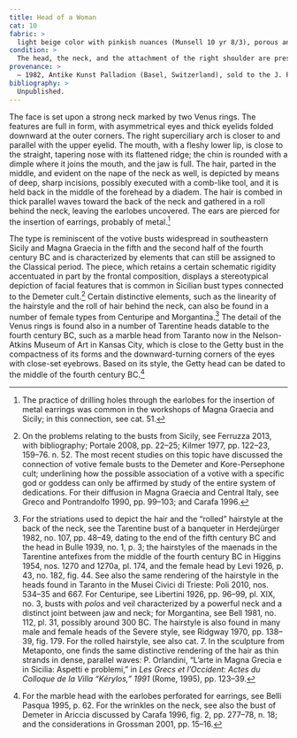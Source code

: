 ```yaml
---
title: Head of a Woman
cat: 10
fabric: >
  light beige color with pinkish nuances (Munsell 10 yr 8/3), porous and friable with small calcareous and reflective inclusions. The surface is covered with a layer of slip consisting of diluted clay. A small trace of red pigment is visible at the attachment of the shoulder.
condition: >
  The head, the neck, and the attachment of the right shoulder are preserved; the surface appears to be encrusted; a portion of the hair behind the right eye is missing, and there is a chip on the left eye.
provenance: >
  – 1982, Antike Kunst Palladion (Basel, Switzerland), sold to the J. Paul Getty Museum, 1982. 
bibliography: >
  Unpublished.
---
```

The face is set upon a strong neck marked by two Venus rings. The
features are full in form, with asymmetrical eyes and thick eyelids
folded downward at the outer corners. The right superciliary arch is
closer to and parallel with the upper eyelid. The mouth, with a fleshy
lower lip, is close to the straight, tapering nose with its flattened
ridge; the chin is rounded with a dimple where it joins the mouth, and
the jaw is full. The hair, parted in the middle, and evident on the nape
of the neck as well, is depicted by means of deep, sharp incisions,
possibly executed with a comb-like tool, and it is held back in the
middle of the forehead by a diadem. The hair is combed in thick parallel
waves toward the back of the neck and gathered in a roll behind the
neck, leaving the earlobes uncovered. The ears are pierced for the
insertion of earrings, probably of metal.[^1]

The type is reminiscent of the votive busts widespread in southeastern
Sicily and Magna Graecia in the fifth and the second half of the fourth
century <span class="smcaps">BC</span> and is
characterized by elements that can still be assigned to the Classical
period. The piece, which retains a certain schematic rigidity
accentuated in part by the frontal composition, displays a stereotypical
depiction of facial features that is common in Sicilian bust types
connected to the Demeter cult.[^2] Certain distinctive elements, such as
the linearity of the hairstyle and the roll of hair behind the neck, can
also be found in a number of female types from Centuripe and
Morgantina.[^3] The detail of the Venus rings is found also in a number
of Tarentine heads datable to the fourth century <span
class="smcaps">BC</span>, such as a marble head from
Taranto now in the Nelson-Atkins Museum of Art in Kansas City, which is
close to the Getty bust in the compactness of its forms and the
downward-turning corners of the eyes with close-set eyebrows. Based on
its style, the Getty head can be dated to the middle of the fourth
century <span class="smcaps">BC.</span>[^4]

[^1]: The practice of drilling holes through the earlobes for the
    insertion of metal earrings was common in the workshops of Magna
    Graecia and Sicily; in this connection, see cat. 51.

[^2]: On the problems relating to the busts from Sicily, see <span
    class="smcaps">Ferruzza</span> 2013, with
    bibliography; <span class="smcaps">Portale</span>
    2008, pp. 22–25; <span
    class="smcaps">Kilmer</span> 1977, pp. 122–23,
    159–76. n. 52. The most recent studies on this topic have discussed
    the connection of votive female busts to the Demeter and
    Kore-Persephone cult; underlining how the possible association of a
    votive with a specific god or goddess can only be affirmed by study
    of the entire system of dedications. For their diffusion in Magna
    Graecia and Central Italy, see <span
    class="smcaps">Greco and Pontrandolfo</span> 1990,
    pp. 99–103; and <span class="smcaps">Carafa</span>
    1996.

[^3]: For the striations used to depict the hair and the “rolled”
    hairstyle at the back of the neck, see the Tarentine bust of a
    banqueter in <span
    class="smcaps">Herdejürger</span> 1982, no. 107,
    pp. 48–49, dating to the end of the fifth century <span
    class="smcaps">BC</span> and the head in <span
    class="smcaps">Bulle</span> 1939, no. 1, p. 3; the
    hairstyles of the maenads in the Tarentine antefixes from the middle
    of the fourth century <span
    class="smcaps">BC</span> in <span
    class="smcaps">Higgins</span> 1954, nos. 1270 and
    1270a, pl. 174, and the female head by <span
    class="smcaps">Levi</span> 1926, p. 43, no. 182,
    fig. 44. See also the same rendering of the hairstyle in the heads
    found in Taranto in the Musei Civici di Trieste: <span
    class="smcaps">Poli</span> 2010, nos. 534–35 and
    667. For Centuripe, see <span
    class="smcaps">Libertini</span> 1926, pp. 96–99,
    pl. XIX, no. 3, busts with *polos* and veil characterized by a
    powerful neck and a distinct joint between jaw and neck; for
    Morgantina, see <span class="smcaps">Bell</span>
    1981, no. 112, pl. 31, possibly around 300 <span
    class="smcaps">BC.</span> The hairstyle is also
    found in many male and female heads of the Severe style, see <span
    class="smcaps">Ridgway</span> 1970, pp. 138–39,
    fig. 179. For the rolled hairstyle, see also cat. 7. In the
    sculpture from Metaponto, one finds the same distinctive rendering
    of the hair as thin strands in dense, parallel waves: P. Orlandini,
    “L’arte in Magna Grecia e in Sicilia: Aspetti e problemi,” in *Les
    Grecs et l’Occident:* *Actes du Colloque de la Villa “Kérylos,”
    1991* (Rome, 1995), pp. 123–39.

[^4]: For the marble head with the earlobes perforated for earrings, see
    <span class="smcaps">Belli Pasqua</span> 1995, p.
    62. For the wrinkles on the neck, see also the bust of Demeter in
    Ariccia discussed by <span
    class="smcaps">Carafa</span> 1996, fig. 2, pp.
    277–78, n. 18; and the considerations in <span
    class="smcaps">Grossman</span> 2001, pp. 15–16.
